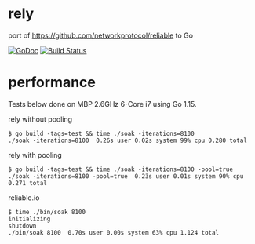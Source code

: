 # rely

port of https://github.com/networkprotocol/reliable to Go

[![GoDoc](https://godoc.org/github.com/jakecoffman/rely?status.svg)](http://godoc.org/github.com/jakecoffman/rely) [![Build Status](https://travis-ci.org/jakecoffman/rely.svg?branch=master)](https://travis-ci.org/jakecoffman/rely)

# performance

Tests below done on MBP 2.6GHz 6-Core i7 using Go 1.15.

rely without pooling
```
$ go build -tags=test && time ./soak -iterations=8100           
./soak -iterations=8100  0.26s user 0.02s system 99% cpu 0.280 total
```

rely with pooling
```
$ go build -tags=test && time ./soak -iterations=8100 -pool=true
./soak -iterations=8100 -pool=true  0.23s user 0.01s system 90% cpu 0.271 total
```

reliable.io

```
$ time ./bin/soak 8100
initializing
shutdown
./bin/soak 8100  0.70s user 0.00s system 63% cpu 1.124 total
```
